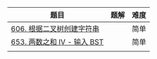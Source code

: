 | 题目                                                         | 题解 | 难度 |
| ------------------------------------------------------------ | ---- | ---- |
| [606. 根据二叉树创建字符串](https://leetcode-cn.com/problems/construct-string-from-binary-tree/) |      | 简单 |
| [653. 两数之和 IV - 输入 BST](https://leetcode-cn.com/problems/two-sum-iv-input-is-a-bst/) |      | 简单 |
|                                                              |      |      |